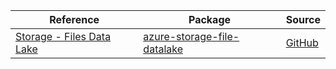 | Reference | Package | Source |
|---|---|---|
|[Storage - Files Data Lake](storage-file-datalake-readme.md)|[azure-storage-file-datalake](https://repo1.maven.org/maven2/com/azure/azure-storage-file-datalake)|[GitHub](https://github.com/Azure/azure-sdk-for-java/blob/main/sdk/storage/azure-storage-file-datalake)|
